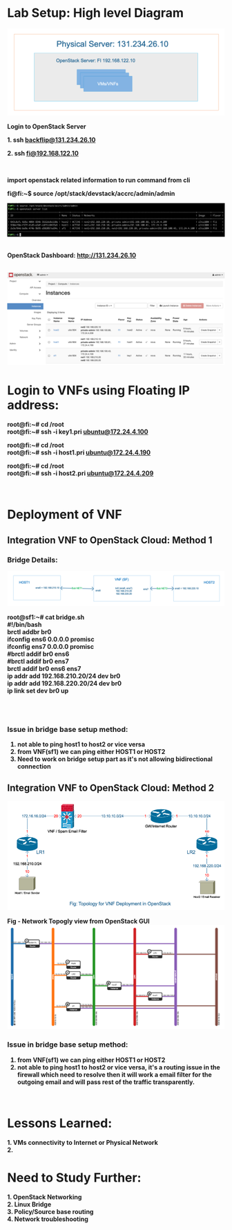 


<br><b><H1> Lab Setup: High level Diagram </H1>

![Lab Setup: High level Diagram](img/FI-NodeDiagramHighLevelView2.png)

<b>Login to OpenStack Server   </b>


<b>  1.  ssh backflip@131.234.26.10  </b>   

  
<b>  2.  ssh fi@192.168.122.10   </b>



<br>


<b>import openstack related information to run command from cli</b>

fi@fi:~$ source /opt/stack/devstack/accrc/admin/admin  

![VMs Information ( private ips,floating ips )](img/vms-info.png)

<br><b>OpenStack Dashboard:  </b>
http://131.234.26.10   
    <br>

![VMs Instance from Dashboard](img/instance-from-gui.png)

<b> <H1> Login to VNFs using Floating IP address: </H1>

root@fi:~# cd /root  
root@fi:~# ssh -i key1.pri ubuntu@172.24.4.100


root@fi:~# cd /root  
root@fi:~# ssh -i host1.pri ubuntu@172.24.4.190  



root@fi:~# cd /root  
root@fi:~# ssh -i host2.pri ubuntu@172.24.4.209  

<br>

<H1> Deployment of VNF </H1>



<b> <H2> Integration VNF to OpenStack Cloud: Method 1 </H2> </b>

<b> <H3> Bridge Details: </H2>

![Bridge Setup](img/bridge-diagram.png)

root@sf1:~# cat bridge.sh  
#!/bin/bash   
brctl addbr br0  
ifconfig ens6 0.0.0.0 promisc  
ifconfig ens7 0.0.0.0 promisc  
#brctl addif br0 ens6  
#brctl addif br0 ens7  
brctl addif br0 ens6 ens7  
ip addr add 192.168.210.20/24 dev br0  
ip addr add 192.168.220.20/24 dev br0  
ip link set dev br0 up  

<br>

<br>
<b><H3>Issue in bridge base setup method: </H3> </b>

1. not able to ping host1 to host2 or vice versa  
2. from VNF(sf1) we can ping either HOST1 or HOST2   
3. Need to work on bridge setup part as it's not allowing bidirectional connection  



<b> <H2>Integration VNF to OpenStack Cloud: Method 2 </H2> </b>


![New Togology Map: Simplifided Diagram](img/vnf-new-topology-in-openstack.png)


Fig - Network Topogly view from OpenStack GUI 
![New Togology Map](img/vnf-new-togology-in-openstack-netmap.png)


<b><H3>Issue in bridge base setup method: </H3> </b>


1. from VNF(sf1) we can ping either HOST1 or HOST2   
2. not able to ping host1 to host2 or vice versa, it's a routing issue in the firewall which need to resolve then it will work a email filter for the outgoing email and will pass rest of the traffic transparently. 


<br>
<b>
<H1>Lessons Learned: </H1>
1. VMs connectivity to Internet or Physical Network <br>  
2.    



<br>
<b>
<H1>Need to Study Further: </H1>
1. OpenStack Networking <br>    
2. Linux Bridge  <br>
3. Policy/Source base routing <br>   
4. Network troubleshooting <br>

    


